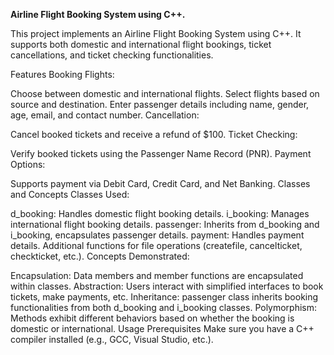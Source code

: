 **Airline Flight Booking System using C++.**

This project implements an Airline Flight Booking System using C++. It supports both domestic and international flight bookings, ticket cancellations, and ticket checking functionalities.

Features
Booking Flights:

Choose between domestic and international flights.
Select flights based on source and destination.
Enter passenger details including name, gender, age, email, and contact number.
Cancellation:

Cancel booked tickets and receive a refund of $100.
Ticket Checking:

Verify booked tickets using the Passenger Name Record (PNR).
Payment Options:

Supports payment via Debit Card, Credit Card, and Net Banking.
Classes and Concepts
Classes Used:

d_booking: Handles domestic flight booking details.
i_booking: Manages international flight booking details.
passenger: Inherits from d_booking and i_booking, encapsulates passenger details.
payment: Handles payment details.
Additional functions for file operations (createfile, cancelticket, checkticket, etc.).
Concepts Demonstrated:

Encapsulation: Data members and member functions are encapsulated within classes.
Abstraction: Users interact with simplified interfaces to book tickets, make payments, etc.
Inheritance: passenger class inherits booking functionalities from both d_booking and i_booking classes.
Polymorphism: Methods exhibit different behaviors based on whether the booking is domestic or international.
Usage
Prerequisites
Make sure you have a C++ compiler installed (e.g., GCC, Visual Studio, etc.).
